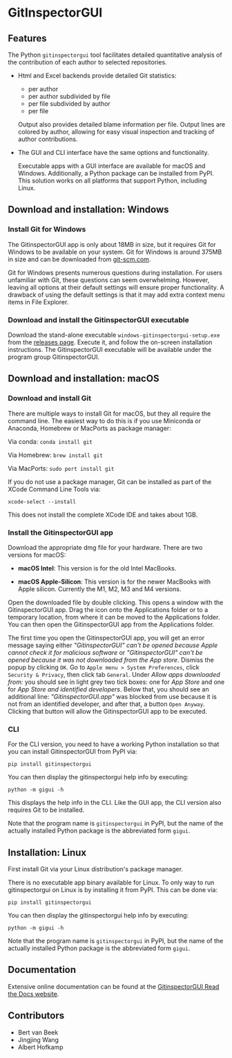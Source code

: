# GitInspectorGUI

## Features

The Python `gitinspectorgui` tool facilitates detailed quantitative analysis
of the contribution of each author to selected repositories.

-   Html and Excel backends provide detailed Git statistics:

    -   per author
    -   per author subdivided by file
    -   per file subdivided by author
    -   per file

    Output also provides detailed blame information per file. Output lines are
    colored by author, allowing for easy visual inspection and tracking of
    author contributions.

-   The GUI and CLI interface have the same options and functionality.

    Executable apps with a GUI interface are available for macOS and Windows.
    Additionally, a Python package can be installed from PyPI. This solution
    works on all platforms that support Python, including Linux.

## Download and installation: Windows

### Install Git for Windows

The GitinspectorGUI app is only about 18MB in size, but it requires Git for
Windows to be available on your system. Git for Windows is around 375MB in
size and can be downloaded from
[git-scm.com](https://git-scm.com/downloads/win).

Git for Windows presents numerous questions during installation. For users
unfamiliar with Git, these questions can seem overwhelming. However, leaving
all options at their default settings will ensure proper functionality. A
drawback of using the default settings is that it may add extra context menu
items in File Explorer.

### Download and install the GitinspectorGUI executable

Download the stand-alone executable `windows-gitinspectorgui-setup.exe` from the
[releases page](https://github.com/davbeek/gitinspectorgui/releases). Execute
it, and follow the on-screen installation instructions. The GitinspectorGUI
executable will be available under the program group GitinspectorGUI.

## Download and installation: macOS

### Download and install Git

There are multiple ways to install Git for macOS, but they all require the
command line. The easiest way to do this is if you use Miniconda or Anaconda,
Homebrew or MacPorts as package manager:

Via conda:
`conda install git`

Via Homebrew:
`brew install git`

Via MacPorts:
`sudo port install git`

If you do not use a package manager, Git can be installed as part of the XCode
Command Line Tools via:

`xcode-select --install`

This does not install the complete XCode IDE and takes about 1GB.

### Install the GitinspectorGUI app

Download the appropriate dmg file for your hardware. There are two versions for macOS:

-   **macOS Intel**: This version is for the old Intel MacBooks.

-   **macOS Apple-Silicon**: This version is for the newer MacBooks with Apple
    silicon. Currently the M1, M2, M3 and M4 versions.

Open the downloaded file by double clicking. This opens a window with the
GitinspectorGUI app. Drag the icon onto the Applications folder or to a
temporary location, from where it can be moved to the Applications folder. You can
then open the GitinspectorGUI app from the Applications folder.

The first time you open the GitinspectorGUI app, you will get an error message
saying either _"GitinspectorGUI" can't be opened because Apple cannot check it
for malicious software_ or _"GitinspectorGUI" can't be opened because it was not
downloaded from the App store_. Dismiss the popup by clicking `OK`. Go to `Apple
menu > System Preferences`, click `Security & Privacy`, then click tab
`General`. Under _Allow apps downloaded from:_ you should see in light grey two
tick boxes: one for _App Store_ and one for _App Store and identified
developers_. Below that, you should see an additional line:
_"GitinspectorGUI.app"_ was blocked from use because it is not from an
identified developer, and after that, a button `Open Anyway`. Clicking that
button will allow the GitinspectorGUI app to be executed.

### CLI

For the CLI version, you need to have a working Python installation so that you
can install GitinspectorGUI from PyPI via:

`pip install gitinspectorgui`

You can then display the gitinspectorgui help info by executing:

`python -m gigui -h`

This displays the help info in the CLI. Like the GUI app, the CLI version also
requires Git to be installed.

Note that the program name is `gitinspectorgui` in PyPI, but the name of the
actually installed Python package is the abbreviated form `gigui`.

## Installation: Linux

First install Git via your Linux distribution's package manager.

There is no executable app binary available for Linux. To only way to run
gitinspectorgui on Linux is by installing it from PyPI. This can be
done via:

`pip install gitinspectorgui`

You can then display the gitinspectorgui help info by executing:

`python -m gigui -h`

Note that the program name is `gitinspectorgui` in PyPI, but the name of the
actually installed Python package is the abbreviated form `gigui`.

## Documentation

Extensive online documentation can be found at the [GitinspectorGUI Read the
Docs website](https://gitinspectorgui.readthedocs.io/en/latest/index.html).

## Contributors

-   Bert van Beek
-   Jingjing Wang
-   Albert Hofkamp
